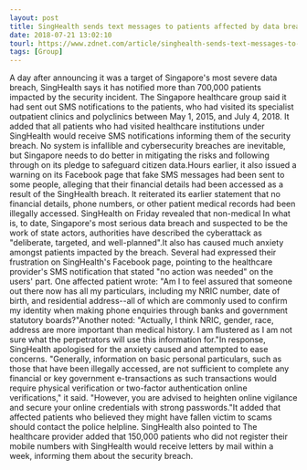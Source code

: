 ```yaml
---
layout: post
title: SingHealth sends text messages to patients affected by data breach
date: 2018-07-21 13:02:10
tourl: https://www.zdnet.com/article/singhealth-sends-text-messages-to-patients-affected-by-data-breach/
tags: [Group]
---
```

A day after announcing it was a target of Singapore's most severe data breach, SingHealth says it has notified more than 700,000 patients impacted by the security incident. The Singapore healthcare group said it had sent out SMS notifications to the patients, who had visited its specialist outpatient clinics and polyclinics between May 1, 2015, and July 4, 2018. It added that all patients who had visited healthcare institutions under SingHealth would receive SMS notifications informing them of the security breach. No system is infallible and cybersecurity breaches are inevitable, but Singapore needs to do better in mitigating the risks and following through on its pledge to safeguard citizen data.Hours earlier, it also issued a warning on its Facebook page that fake SMS messages had been sent to some people, alleging that their financial details had been accessed as a result of the SingHealth breach. It reiterated its earlier statement that no financial details, phone numbers, or other patient medical records had been illegally accessed. SingHealth on Friday revealed that non-medical In what is, to date, Singapore's most serious data breach and suspected to be the work of state actors, authorities have described the cyberattack as "deliberate, targeted, and well-planned".It also has caused much anxiety amongst patients impacted by the breach. Several had expressed their frustration on SingHealth's Facebook page, pointing to the healthcare provider's SMS notification that stated "no action was needed" on the users' part. One affected patient wrote: "Am I to feel assured that someone out there now has all my particulars, including my NRIC number, date of birth, and residential address--all of which are commonly used to confirm my identity when making phone enquiries through banks and government statutory boards?"Another noted: "Actually, I think NRIC, gender, race, address are more important than medical history. I am flustered as I am not sure what the perpetrators will use this information for."In response, SingHealth apologised for the anxiety caused and attempted to ease concerns. "Generally, information on basic personal particulars, such as those that have been illegally accessed, are not sufficient to complete any financial or key government e-transactions as such transactions would require physical verification or two-factor authentication online verifications," it said. "However, you are advised to heighten online vigilance and secure your online credentials with strong passwords."It added that affected patients who believed they might have fallen victim to scams should contact the police helpline. SingHealth also pointed to The healthcare provider added that 150,000 patients who did not register their mobile numbers with SingHealth would receive letters by mail within a week, informing them about the security breach. 